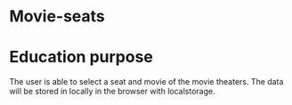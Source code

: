 # Movie-seats

# Education purpose

The user is able to select a seat and movie of the movie theaters. The data will be stored in locally in the browser with localstorage. 
